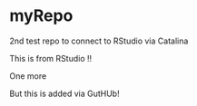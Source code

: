 # myRepo
2nd test repo to connect to RStudio via Catalina

This is from RStudio !!

One more 

But this is added via GutHUb!
